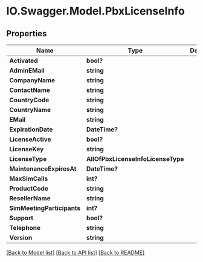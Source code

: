 # IO.Swagger.Model.PbxLicenseInfo
## Properties

Name | Type | Description | Notes
------------ | ------------- | ------------- | -------------
**Activated** | **bool?** |  | [optional] 
**AdminEMail** | **string** |  | [optional] 
**CompanyName** | **string** |  | [optional] 
**ContactName** | **string** |  | [optional] 
**CountryCode** | **string** |  | [optional] 
**CountryName** | **string** |  | [optional] 
**EMail** | **string** |  | [optional] 
**ExpirationDate** | **DateTime?** |  | [optional] 
**LicenseActive** | **bool?** |  | [optional] 
**LicenseKey** | **string** |  | [optional] 
**LicenseType** | **AllOfPbxLicenseInfoLicenseType** |  | [optional] 
**MaintenanceExpiresAt** | **DateTime?** |  | [optional] 
**MaxSimCalls** | **int?** |  | [optional] 
**ProductCode** | **string** |  | [optional] 
**ResellerName** | **string** |  | [optional] 
**SimMeetingParticipants** | **int?** |  | [optional] 
**Support** | **bool?** |  | [optional] 
**Telephone** | **string** |  | [optional] 
**Version** | **string** |  | [optional] 

[[Back to Model list]](../README.md#documentation-for-models) [[Back to API list]](../README.md#documentation-for-api-endpoints) [[Back to README]](../README.md)

